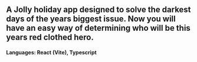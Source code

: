 ## A Jolly holiday app designed to solve the darkest days of the years biggest issue. Now you will have an easy way of determining who will be this years red clothed hero.

#### Languages: React (Vite), Typescript
